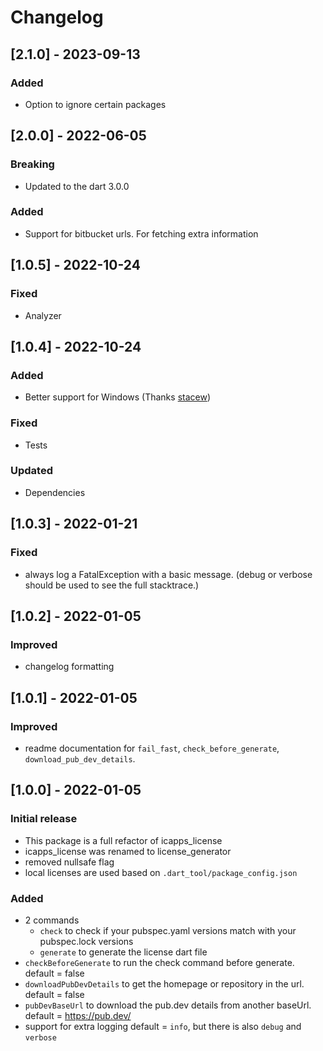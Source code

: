 # Changelog
## [2.1.0] - 2023-09-13
### Added
- Option to ignore certain packages
## [2.0.0] - 2022-06-05
### Breaking
- Updated to the dart 3.0.0
### Added
- Support for bitbucket urls. For fetching extra information

## [1.0.5] - 2022-10-24
### Fixed
- Analyzer

## [1.0.4] - 2022-10-24
### Added
- Better support for Windows (Thanks [stacew](https://github.com/stacew))
### Fixed
- Tests
### Updated
- Dependencies

## [1.0.3] - 2022-01-21
### Fixed
- always log a FatalException with a basic message. (debug or verbose should be used to see the full stacktrace.)

## [1.0.2] - 2022-01-05
### Improved
- changelog formatting

## [1.0.1] - 2022-01-05
### Improved
- readme documentation for `fail_fast`, `check_before_generate`, `download_pub_dev_details`.

## [1.0.0] - 2022-01-05
### Initial release
- This package is a full refactor of icapps_license
- icapps_license was renamed to license_generator
- removed nullsafe flag
- local licenses are used based on `.dart_tool/package_config.json`

### Added
- 2 commands
    - `check` to check if your pubspec.yaml versions match with your pubspec.lock versions
    - `generate` to generate the license dart file
- `checkBeforeGenerate` to run the check command before generate. default = false
- `downloadPubDevDetails` to get the homepage or repository in the url. default = false
- `pubDevBaseUrl` to download the pub.dev details from another baseUrl. default = https://pub.dev/
- support for extra logging default = `info`, but there is also `debug` and `verbose`
